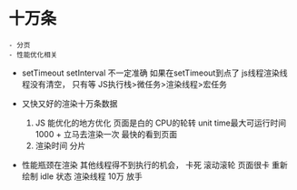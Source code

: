 #  十万条

    - 分页
    - 性能优化相关

- setTimeout setInterval 不一定准确
    如果在setTimeout到点了  js线程渲染线程没有清空， 只有等
    JS执行栈>微任务>渲染线程>宏任务

- 又快又好的渲染十万条数据
    1. JS 能优化的地方优化
        页面是白的  CPU的轮转  unit time最大可运行时间
        1000 + 立马去渲染一次 最快的看到页面
    2. 渲染时间
        分片

- 性能瓶颈在渲染
    其他线程得不到执行的机会， 卡死
    滚动滚轮  页面很卡 重新绘制
    idle 状态  渲染线程 10万  放手